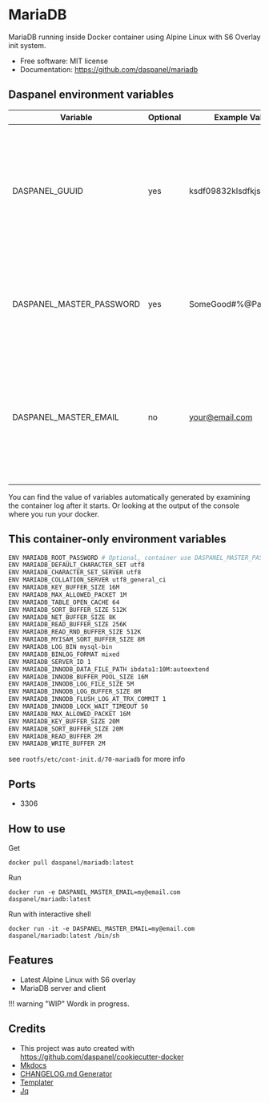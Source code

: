 
# MariaDB

MariaDB running inside Docker container using Alpine Linux with S6 Overlay init system.

* Free software: MIT license
* Documentation: https://github.com/daspanel/mariadb

## Daspanel environment variables
| Variable | Optional      | Example Value | Purpose
|----------|---------------|---------------|---------------|
| DASPANEL_GUUID | yes | ksdf09832klsdfkjsdlk | UUID used in Daspanel system to identify a unique instance of data. If you don't provide one Daspanel generate it using [Getuuid API](https://9jzojg54n7.execute-api.us-east-1.amazonaws.com/v1/uuid)|
| DASPANEL_MASTER_PASSWORD | yes | SomeGood#%@Passwd123 | Password to be used in the various Daspanel services. Automatically generated if you do not provide one.
| DASPANEL_MASTER_EMAIL | no | your@email.com | Email of the owner of Daspanel instance. It can be used for receiving notifications from the system. The Docker container will not run if it is not informed.

You can find the value of variables automatically generated by examining the 
container log after it starts. Or looking at the output of the console where 
you run your docker.

## This container-only environment variables
```bash
ENV MARIADB_ROOT_PASSWORD # Optional, container use DASPANEL_MASTER_PASSWORD if not provided
ENV MARIADB_DEFAULT_CHARACTER_SET utf8
ENV MARIADB_CHARACTER_SET_SERVER utf8
ENV MARIADB_COLLATION_SERVER utf8_general_ci
ENV MARIADB_KEY_BUFFER_SIZE 16M
ENV MARIADB_MAX_ALLOWED_PACKET 1M
ENV MARIADB_TABLE_OPEN_CACHE 64
ENV MARIADB_SORT_BUFFER_SIZE 512K
ENV MARIADB_NET_BUFFER_SIZE 8K
ENV MARIADB_READ_BUFFER_SIZE 256K
ENV MARIADB_READ_RND_BUFFER_SIZE 512K
ENV MARIADB_MYISAM_SORT_BUFFER_SIZE 8M
ENV MARIADB_LOG_BIN mysql-bin
ENV MARIADB_BINLOG_FORMAT mixed
ENV MARIADB_SERVER_ID 1
ENV MARIADB_INNODB_DATA_FILE_PATH ibdata1:10M:autoextend
ENV MARIADB_INNODB_BUFFER_POOL_SIZE 16M
ENV MARIADB_INNODB_LOG_FILE_SIZE 5M
ENV MARIADB_INNODB_LOG_BUFFER_SIZE 8M
ENV MARIADB_INNODB_FLUSH_LOG_AT_TRX_COMMIT 1
ENV MARIADB_INNODB_LOCK_WAIT_TIMEOUT 50
ENV MARIADB_MAX_ALLOWED_PACKET 16M
ENV MARIADB_KEY_BUFFER_SIZE 20M
ENV MARIADB_SORT_BUFFER_SIZE 20M
ENV MARIADB_READ_BUFFER 2M
ENV MARIADB_WRITE_BUFFER 2M
```
see `rootfs/etc/cont-init.d/70-mariadb` for more info

## Ports
* 3306

## How to use
Get
```shell
docker pull daspanel/mariadb:latest
```

Run
```shell
docker run -e DASPANEL_MASTER_EMAIL=my@email.com daspanel/mariadb:latest
```

Run with interactive shell 
```shell
docker run -it -e DASPANEL_MASTER_EMAIL=my@email.com daspanel/mariadb:latest /bin/sh
```

## Features

* Latest Alpine Linux with S6 overlay
* MariaDB server and client

!!! warning "WIP"
    Wordk in progress.

## Credits

* This project was auto created with <https://github.com/daspanel/cookiecutter-docker>
* [Mkdocs](http://www.mkdocs.org/)
* [CHANGELOG.md Generator](https://github.com/mh-cbon/changelog)
* [Templater](https://github.com/webhippie/templater)
* [Jq](https://stedolan.github.io/jq/)

